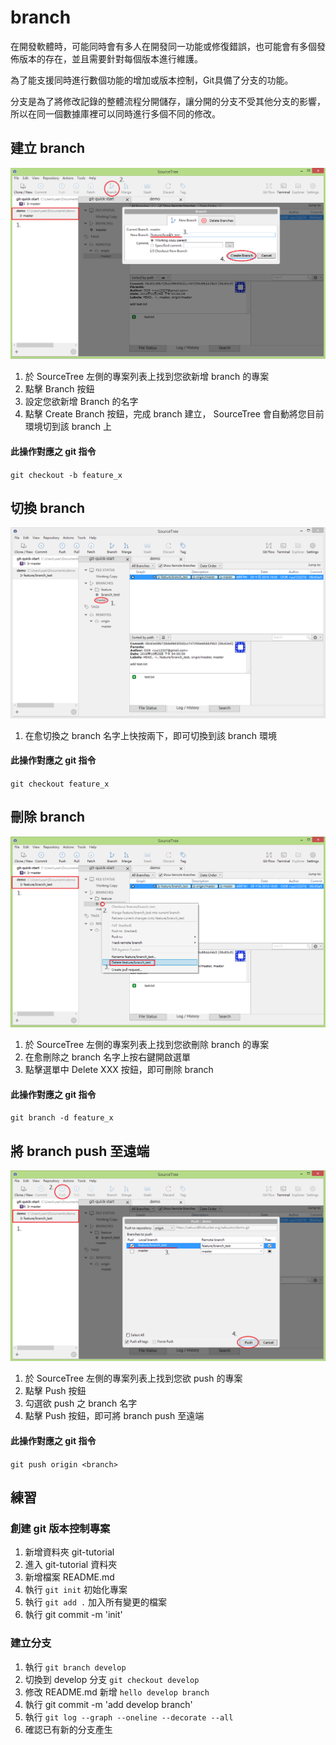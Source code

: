 # branch

在開發軟體時，可能同時會有多人在開發同一功能或修復錯誤，也可能會有多個發佈版本的存在，並且需要針對每個版本進行維護。

為了能支援同時進行數個功能的增加或版本控制，Git具備了分支的功能。

分支是為了將修改記錄的整體流程分開儲存，讓分開的分支不受其他分支的影響，所以在同一個數據庫裡可以同時進行多個不同的修改。

## 建立 branch

![branch example](./branch_create.png)

1. 於 SourceTree 左側的專案列表上找到您欲新增 branch 的專案
2. 點擊 Branch 按鈕
3. 設定您欲新增 Branch 的名字
4. 點擊 Create Branch 按鈕，完成 branch 建立， SourceTree 會自動將您目前環境切到該 branch 上

#### 此操作對應之 git 指令

`git checkout -b feature_x`

## 切換 branch

![branch example](./branch_checkout.png)

1. 在愈切換之 branch 名字上快按兩下，即可切換到該 branch 環境

#### 此操作對應之 git 指令

`git checkout feature_x`

## 刪除 branch

![branch example](./branch_delete.bmp)

1. 於 SourceTree 左側的專案列表上找到您欲刪除 branch 的專案
2. 在愈刪除之 branch 名字上按右鍵開啟選單
3. 點擊選單中 Delete XXX 按鈕，即可刪除 branch

#### 此操作對應之 git 指令

`git branch -d feature_x`

## 將 branch push 至遠端

![branch example](./branch_push.png)

1. 於 SourceTree 左側的專案列表上找到您欲 push 的專案
2. 點擊 Push 按鈕
3. 勾選欲 push 之 branch 名字
4. 點擊 Push 按鈕，即可將 branch push 至遠端

#### 此操作對應之 git 指令

`git push origin <branch>`


## 練習

### 創建 git 版本控制專案

1. 新增資料夾 git-tutorial
2. 進入 git-tutorial 資料夾
2. 新增檔案 README.md
3. 執行 `git init` 初始化專案
4. 執行 `git add .` 加入所有變更的檔案
5. 執行 git commit -m 'init'


### 建立分支

1. 執行 `git branch develop`
2. 切換到 develop 分支 `git checkout develop`
3. 修改 README.md 新增 `hello develop branch`
4. 執行 git commit -m 'add develop branch'
5. 執行 `git log --graph --oneline --decorate --all`
6. 確認已有新的分支產生
